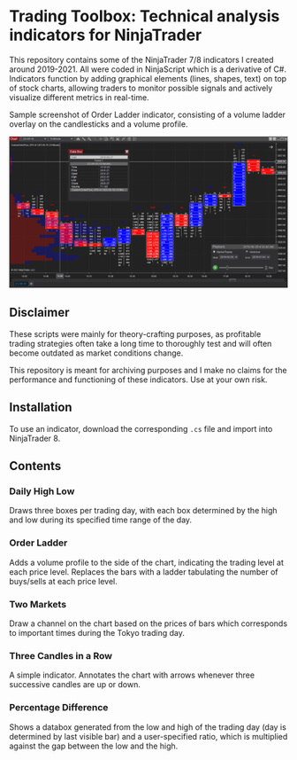 # Trading Toolbox: Technical analysis indicators for NinjaTrader

This repository contains some of the NinjaTrader 7/8 indicators I created around 2019-2021. All were coded in NinjaScript which is a derivative of C#. Indicators function by adding graphical elements (lines, shapes, text) on top of stock charts, allowing traders to monitor possible signals and actively visualize different metrics in real-time.

Sample screenshot of Order Ladder indicator, consisting of a volume ladder overlay on the candlesticks and a volume profile.

<img src="./screenshots/indicator.png" alt="OrderLadder indicator screenshot" width="700"/>

## Disclaimer

These scripts were mainly for theory-crafting purposes, as profitable trading strategies often take a long time to thoroughly test and will often become outdated as market conditions change. 

This repository is meant for archiving purposes and I make no claims for the performance and functioning of these indicators. Use at your own risk.

## Installation

To use an indicator, download the corresponding `.cs` file and import into NinjaTrader 8.

## Contents

### Daily High Low

Draws three boxes per trading day, with each box determined by the high and low during its specified time range of the day.

### Order Ladder

Adds a volume profile to the side of the chart, indicating the trading level at each price level. Replaces the bars with a ladder tabulating the number of buys/sells at each price level.

### Two Markets

Draw a channel on the chart based on the prices of bars which corresponds to important times during the Tokyo trading day.

### Three Candles in a Row

A simple indicator. Annotates the chart with arrows whenever three successive candles are up or down.

### Percentage Difference

Shows a databox generated from the low and high of the trading day (day is determined by last visible bar) and a user-specified ratio, which is multiplied against the gap between the low and the high.